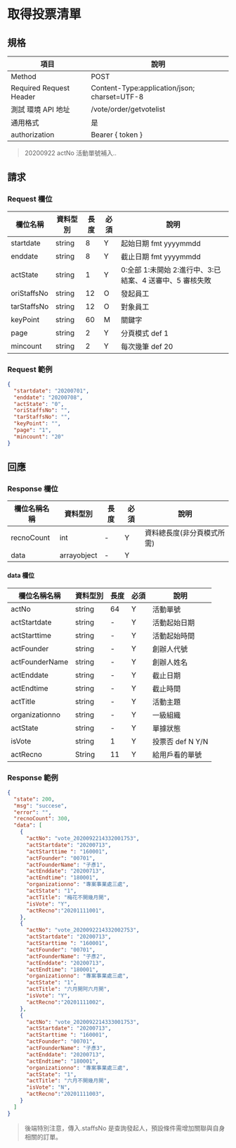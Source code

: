 # 取得投票清單

## 規格

| 項目                    | 說明                                         |
| ----------------------- | -------------------------------------------- |
| Method                  | POST                                         |
| Required Request Header | Content-Type:application/json; charset=UTF-8 |
| 測試 環境 API 地址      | /vote/order/getvotelist                      |
| 通用格式                | 是                                           |
| authorization           | Bearer { token }                             |

> 20200922 actNo 活動單號補入..

## 請求

### Request 欄位

| 欄位名稱    | 資料型別 | 長度 | 必須 | 說明                                                     |
| ----------- | -------- | ---- | ---- | -------------------------------------------------------- |
| startdate   | string   | 8    | Y    | 起始日期 fmt yyyymmdd                                    |
| enddate     | string   | 8    | Y    | 截止日期 fmt yyyymmdd                                    |
| actState    | string   | 1    | Y    | 0:全部 1:未開始 2:進行中、3:已結案、4 送審中、5 審核失敗 |
| oriStaffsNo | string   | 12   | O    | 發起員工                                                 |
| tarStaffsNo | string   | 12   | O    | 對象員工                                                 |
| keyPoint    | string   | 60   | M    | 關鍵字                                                   |
| page        | string   | 2    | Y    | 分頁模式 def 1                                           |
| mincount    | string   | 2    | Y    | 每次幾筆 def 20                                          |

### Request 範例

```json
{
  "startdate": "20200701",
  "enddate": "20200708",
  "actState": "0",
  "oriStaffsNo": "",
  "tarStaffsNo": "",
  "keyPoint": "",
  "page": "1",
  "mincount": "20"
}
```

## 回應

### Response 欄位

| 欄位名稱名稱 | 資料型別    | 長度 | 必須 | 說明                       |
| ------------ | ----------- | ---- | ---- | -------------------------- |
| recnoCount   | int         | -    | Y    | 資料總長度(非分頁模式所需) |
| data         | arrayobject | -    | Y    |                            |

#### data 欄位

| 欄位名稱名稱   | 資料型別 | 長度 | 必須 | 說明             |
| -------------- | -------- | ---- | ---- | ---------------- |
| actNo          | string   | 64   | Y    | 活動單號         |
| actStartdate   | string   | -    | Y    | 活動起始日期     |
| actStarttime   | string   | -    | Y    | 活動起始時間     |
| actFounder     | string   | -    | Y    | 創辦人代號       |
| actFounderName | string   | -    | Y    | 創辦人姓名       |
| actEnddate     | string   | -    | Y    | 截止日期         |
| actEndtime     | string   | -    | Y    | 截止時間         |
| actTitle       | string   | -    | Y    | 活動主題         |
| organizationno | string   | -    | Y    | 一級組織         |
| actState       | string   | -    | Y    | 單據狀態         |
| isVote         | string   | 1    | Y    | 投票否 def N Y/N |
| actRecno       | String   | 11   | Y    | 給用戶看的單號   |

### Response 範例

```json
{
  "state": 200,
  "msg": "succese",
  "error": "",
  "recnoCount": 300,
  "data": [
    {
      "actNo": "vote_2020092214332001753",
      "actStartdate": "20200713",
      "actStarttime ": "160001",
      "actFounder": "00701",
      "actFounderName": "子彥1",
      "actEnddate": "20200713",
      "actEndtime": "180001",
      "organizationno": "專案事業處三處",
      "actState": "1",
      "actTitle": "梅花不開幾月開",
      "isVote": "Y",
      "actRecno":"20201111001",
    },
    {
      "actNo": "vote_2020092214332002753",
      "actStartdate": "20200713",
      "actStarttime ": "160001",
      "actFounder": "00701",
      "actFounderName": "子彥2",
      "actEnddate": "20200713",
      "actEndtime": "180001",
      "organizationno": "專案事業處三處",
      "actState": "1",
      "actTitle": "六月開阿六月開",
      "isVote": "Y",
      "actRecno":"20201111002",
    },
    {
      "actNo": "vote_2020092214333001753",
      "actStartdate": "20200713",
      "actStarttime ": "160001",
      "actFounder": "00701",
      "actFounderName": "子彥3",
      "actEnddate": "20200713",
      "actEndtime": "180001",
      "organizationno": "專案事業處三處",
      "actState": "1",
      "actTitle": "六月不開幾月開",
      "isVote": "N",
      "actRecno":"20201111003",
    }
  ]
}
```

> 後端特別注意，傳入.staffsNo 是查詢發起人，預設條件需增加關聯與自身相關的訂單。
